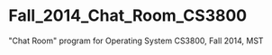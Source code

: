 Fall_2014_Chat_Room_CS3800
==========================

"Chat Room" program for Operating System CS3800, Fall 2014, MST
